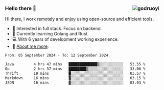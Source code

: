 ### Hello there 👋 <img align="right" src="https://github-readme-stats.vercel.app/api?username=godruoyi&show_icons=true" alt="godruoyi" />

Hi there, I work remotely and enjoy using open-source and efficient tools.

- 🔭 Interested in full stack. Focus on backend.
- 🌱 Currently learning Golang and Rust.
- 💻 With 6 years of development working experience.
- 👒 [About me more](https://godruoyi.com/posts/about-godruoyi).



<!--START_SECTION:waka-->

```txt
From: 05 September 2024 - To: 12 September 2024

Java         4 hrs 47 mins   █████████████▒░░░░░░░░░░░   53.55 %
Go           2 hrs 57 mins   ████████▒░░░░░░░░░░░░░░░░   33.06 %
Thrift       19 mins         █░░░░░░░░░░░░░░░░░░░░░░░░   03.57 %
Markdown     16 mins         ▓░░░░░░░░░░░░░░░░░░░░░░░░   03.15 %
JSON         16 mins         ▓░░░░░░░░░░░░░░░░░░░░░░░░   03.03 %
```

<!--END_SECTION:waka-->
